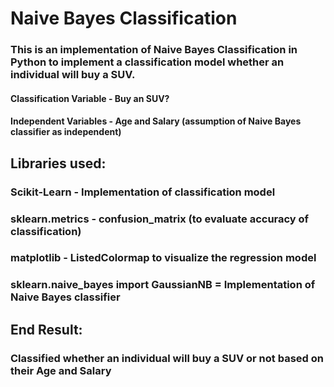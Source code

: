 # Naive Bayes Classification
### This is an implementation of Naive Bayes Classification in Python to implement a classification model whether an individual will buy a SUV.
#### Classification Variable - Buy an SUV?
#### Independent Variables - Age and Salary (assumption of Naive Bayes classifier as independent)

## Libraries used:
### Scikit-Learn - Implementation of classification model
### sklearn.metrics - confusion_matrix (to evaluate accuracy of classification)
### matplotlib - ListedColormap to visualize the regression model

### sklearn.naive_bayes import GaussianNB = Implementation of Naive Bayes classifier
### 

## End Result:
### Classified whether an individual will buy a SUV or not based on their Age and Salary


